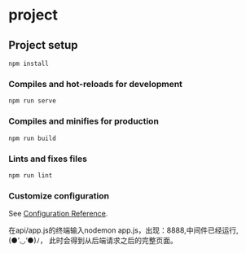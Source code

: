 # project

## Project setup
```
npm install
```

### Compiles and hot-reloads for development
```
npm run serve
```

### Compiles and minifies for production
```
npm run build
```

### Lints and fixes files
```
npm run lint
```

### Customize configuration
See [Configuration Reference](https://cli.vuejs.org/config/).



在api/app.js的终端输入nodemon app.js，出现：8888,中间件已经运行,(●’◡’●)ﾉ，
此时会得到从后端请求之后的完整页面。


     